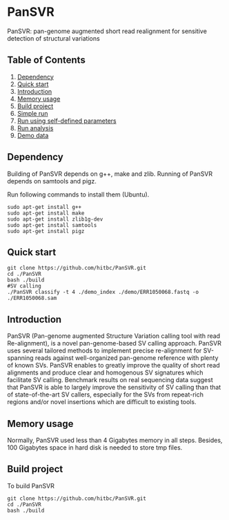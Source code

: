PanSVR
======

PanSVR: pan-genome augmented short read realignment for sensitive detection of structural variations

## Table of Contents
1. [Dependency](#dependency)
2. [Quick start](#Quick-start)
3. [Introduction](#Introduction)
4. [Memory usage](#Memory-usage)
5. [Build project](#build-project)
6. [Simple run](#build-index)
7. [Run using self-defined parameters](#run-classifation)
8. [Run analysis](#run-analysis)
9. [Demo data](#Demo-data)

## Dependency

Building of PanSVR depends on g++, make and zlib.
Running of PanSVR depends on samtools and pigz.

Run following commands to install them (Ubuntu).
```
sudo apt-get install g++
sudo apt-get install make
sudo apt-get install zlib1g-dev
sudo apt-get install samtools
sudo apt-get install pigz

```
## Quick start
```
git clone https://github.com/hitbc/PanSVR.git
cd ./PanSVR
bash ./build
#SV calling
./PanSVR classify -t 4 ./demo_index ./demo/ERR1050068.fastq -o ./ERR1050068.sam
```

## Introduction

PanSVR (Pan-genome augmented Structure Variation calling tool with read Re-alignment), is a novel pan-genome-based SV calling approach. PanSVR uses several tailored methods to implement precise re-alignment for SV-spanning reads against well-organized pan-genome reference with plenty of known SVs. PanSVR enables to greatly improve the quality of short read alignments and produce clear and homogenous SV signatures which facilitate SV calling. Benchmark results on real sequencing data suggest that PanSVR is able to largely improve the sensitivity of SV calling than that of state-of-the-art SV callers, especially for the SVs from repeat-rich regions and/or novel insertions which are difficult to existing tools.

## Memory usage

Normally, PanSVR used less than 4 Gigabytes memory in all steps. Besides, 100 Gigabytes space in hard disk is needed to store tmp files. 

## Build project

To build PanSVR
```
git clone https://github.com/hitbc/PanSVR.git
cd ./PanSVR
bash ./build
```
